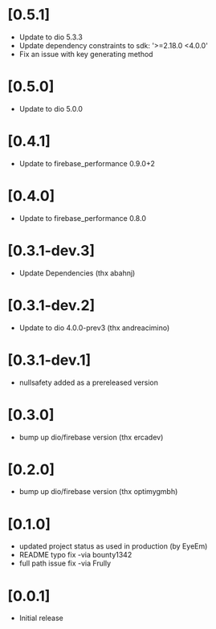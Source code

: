 # [0.5.1]

- Update to dio 5.3.3
- Update dependency constraints to sdk: '>=2.18.0 <4.0.0'
- Fix an issue with key generating method

# [0.5.0]

- Update to dio 5.0.0

# [0.4.1]

- Update to firebase_performance 0.9.0+2

# [0.4.0]

- Update to firebase_performance 0.8.0

# [0.3.1-dev.3]

- Update Dependencies (thx abahnj)

# [0.3.1-dev.2]

- Update to dio 4.0.0-prev3 (thx andreacimino)

# [0.3.1-dev.1]

- nullsafety added as a prereleased version

# [0.3.0]

- bump up dio/firebase version (thx ercadev)

# [0.2.0]

- bump up dio/firebase version (thx optimygmbh)

# [0.1.0]

- updated project status as used in production (by EyeEm)
- README typo fix -via bounty1342
- full path issue fix -via Frully

# [0.0.1]

- Initial release
